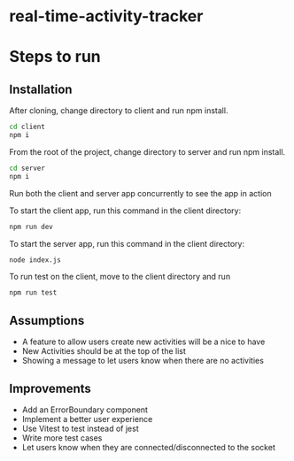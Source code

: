 # real-time-activity-tracker

# Steps to run

## Installation

After cloning, change directory to client and run npm install.

```bash
cd client
npm i
```

From the root of the project, change directory to server and run npm install.

```bash
cd server
npm i
```

Run both the client and server app concurrently to see the app in action

To start the client app, run this command in the client directory:

```bash
npm run dev
```

To start the server app, run this command in the client directory:

```bash
node index.js
```

To run test on the client, move to the client directory and run

```bash
npm run test
```

## Assumptions

- A feature to allow users create new activities will be a nice to have
- New Activities should be at the top of the list
- Showing a message to let users know when there are no activities

## Improvements

- Add an ErrorBoundary component
- Implement a better user experience
- Use Vitest to test instead of jest
- Write more test cases
- Let users know when they are connected/disconnected to the socket
